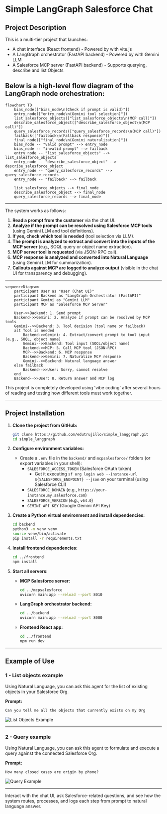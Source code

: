 # Simple LangGraph Salesforce Chat

## Project Description

This is a multi-tier project that launches:
- A chat interface (React frontend) - Powered by with vite.js
- A LangGraph orchestrator (FastAPI backend) - Powered by with Gemini LLM
- A Salesforce MCP server (FastAPI backend) - Supports querying, describe and list Objects

Below is a high-level flow diagram of the LangGraph node orchestration:
---
```mermaid
flowchart TD
    bias_node(["bias_node\n(Check if prompt is valid)"])
    entry_node(["entry_node\n(Gemini tool selection)"])
    list_salesforce_objects(["list_salesforce_objects\n(MCP call)"])
    describe_salesforce_object(["describe_salesforce_object\n(MCP call)"])
    query_salesforce_records(["query_salesforce_records\n(MCP call)"])
    failback(["failback\n(Fallback response)"])
    final_node(["final_node\n(Gemini naturalization)"])
    bias_node -- "valid prompt" --> entry_node
    bias_node -- "invalid prompt" --> failback
    entry_node -- "list_salesforce_objects" --> list_salesforce_objects
    entry_node -- "describe_salesforce_object" --> describe_salesforce_object
    entry_node -- "query_salesforce_records" --> query_salesforce_records
    entry_node -- "failback" --> failback

    list_salesforce_objects --> final_node
    describe_salesforce_object --> final_node
    query_salesforce_records --> final_node
```
---

The system works as follows:
1. **Read a prompt from the customer** via the chat UI.
2. **Analyze if the prompt can be resolved using Salesforce MCP tools** (using Gemini LLM and tool definitions).
3. **If yes, check which tool is needed** (tool selection via LLM).
4. **The prompt is analyzed to extract and convert into the inputs of the MCP server** (e.g., SOQL query or object name extraction).
5. **MCP server tool is requested** (via JSON-RPC call).
6. **MCP response is analyzed and converted into Natural Language** (using Gemini LLM for summarization).
7. **Callouts against MCP are logged to analyze output** (visible in the chat UI for transparency and debugging).

---

```mermaid
sequenceDiagram
    participant User as "User (Chat UI)"
    participant Backend as "LangGraph Orchestrator (FastAPI)"
    participant Gemini as "Gemini LLM"
    participant MCP as "Salesforce MCP Server"

    User->>Backend: 1. Send prompt
    Backend->>Gemini: 2. Analyze if prompt can be resolved by MCP tools
    Gemini-->>Backend: 3. Tool decision (tool name or failback)
    alt Tool is needed
        Backend->>Gemini: 4. Extract/convert prompt to tool input (e.g., SOQL, object name)
        Gemini-->>Backend: Tool input (SOQL/object name)
        Backend->>MCP: 5. Call MCP tool (JSON-RPC)
        MCP-->>Backend: 6. MCP response
        Backend->>Gemini: 7. Naturalize MCP response
        Gemini-->>Backend: Natural language answer
    else failback
        Backend-->>User: Sorry, cannot resolve
    end
    Backend-->>User: 8. Return answer and MCP log
```

This project is completely developed using 'vibe coding' after several hours of reading and testing how different tools must work together.

---

## Project Installation

1. **Clone the project from GitHub:**
   ```bash
   git clone https://github.com/edutrujillo/simple_langgraph.git
   cd simple_langgraph
   ```

2. **Configure environment variables:**
   - Create a `.env` file in the `backend/` and `mcpsalesforce/` folders (or export variables in your shell):
     - `SALESFORCE_ACCESS_TOKEN` (Salesforce OAuth token)
        - Get it executing `sf org login web --instance-url ${SALESFORCE_ENDPOINT} --json` on your terminal (using Salesforce CLI)
     - `SALESFORCE_DOMAIN` (e.g., `https://your-instance.my.salesforce.com`)
     - `SALESFORCE_VERSION` (e.g., `v64.0`)
     - `GEMINI_API_KEY` (Google Gemini API Key)

3. **Create a Python virtual environment and install dependencies:**
   ```bash
   cd backend
   python3 -m venv venv
   source venv/bin/activate
   pip install -r requirements.txt
   ```

4. **Install frontend dependencies:**
   ```bash
   cd ../frontend
   npm install
   ```

5. **Start all servers:**
   - **MCP Salesforce server:**
     ```bash
     cd ../mcpsalesforce
     uvicorn main:app --reload --port 8010
     ```
   - **LangGraph orchestrator backend:**
     ```bash
     cd ../backend
     uvicorn main:app --reload --port 8000
     ```
   - **Frontend React app:**
     ```bash
     cd ../frontend
     npm run dev
     ```

---

## Example of Use

### 1 - List objects example
Using Natural Language, you can ask this agent for the list of existing objects in your Salesforce Org.

**Prompt:**
```
Can you tell me all the objects that currently exists on my Org
```

![List Objects Example](statics/list_objects.png)

---

### 2 - Query example
Using Natural Language, you can ask this agent to formulate and execute a query against the connected Salesforce Org.

**Prompt:**
```
How many closed cases are origin by phone?
```

![Query Example](statics/query_cases.png)

---

Interact with the chat UI, ask Salesforce-related questions, and see how the system routes, processes, and logs each step from prompt to natural language answer. 
